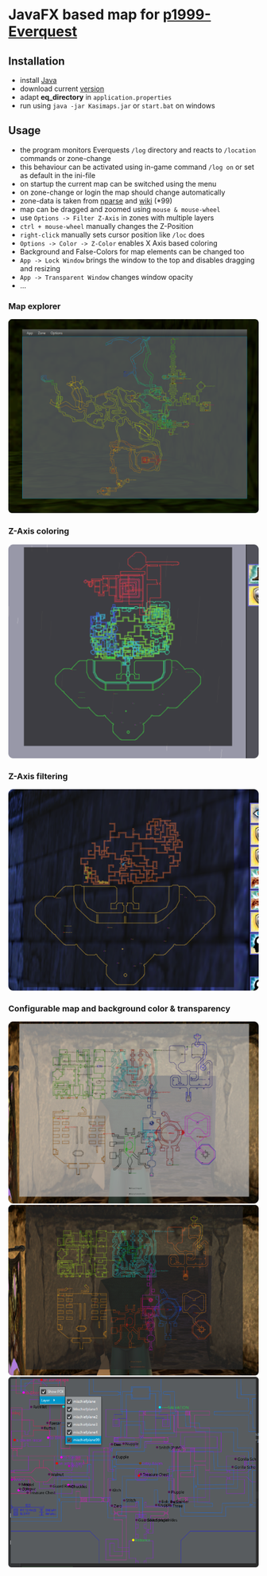 # JavaFX based map for [p1999-Everquest](https://www.project1999.com/)

## Installation

- install [Java](https://openjdk.org/) 
- download current [version](https://github.com/mknblch/kasimaps/tree/develop/dist/1.0beta)
- adapt **eq_directory** in `application.properties`
- run using `java -jar Kasimaps.jar` or `start.bat` on windows 

## Usage

- the program monitors Everquests `/log` directory and reacts to `/location` commands or zone-change
- this behaviour can be activated using in-game command `/log on` or set as default in the ini-file
- on startup the current map can be switched using the menu
- on zone-change or login the map should change automatically
- zone-data is taken from [nparse](https://github.com/nomns/nparse) and [wiki](https://wiki.project1999.com) (*99)
- map can be dragged and zoomed using `mouse & mouse-wheel`
- use `Options -> Filter Z-Axis` in zones with multiple layers
- `ctrl + mouse-wheel` manually changes the Z-Position 
- `right-click` manually sets cursor position like `/loc` does
- `Options -> Color -> Z-Color` enables X Axis based coloring
- Background and False-Colors for map elements can be changed too
- `App -> Lock Window` brings the window to the top and disables dragging and resizing
- `App -> Transparent Window` changes window opacity
- ...

### Map explorer

![](doc/561314df.png)

### Z-Axis coloring

![](doc/668e040b.png)

### Z-Axis filtering

![](doc/ed173785.png)

### Configurable map and background color & transparency

![](doc/afb1b7d5.png)
![](doc/59371472.png)
![](doc/1b918a61.png)
